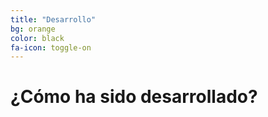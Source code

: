 ```yaml
---
title: "Desarrollo"
bg: orange
color: black
fa-icon: toggle-on
---
```


# ¿Cómo ha sido desarrollado?

